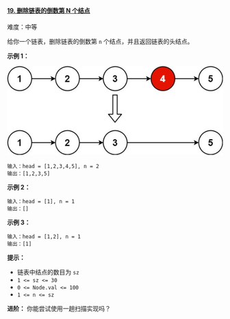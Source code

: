 ﻿#### [19\. 删除链表的倒数第 N 个结点](https://leetcode.cn/problems/remove-nth-node-from-end-of-list/)

难度：中等

给你一个链表，删除链表的倒数第 `n` 个结点，并且返回链表的头结点。

**示例 1：**

![](./assets/img/Question0019.jpg)

```
输入：head = [1,2,3,4,5], n = 2
输出：[1,2,3,5]
```

**示例 2：**

```
输入：head = [1], n = 1
输出：[]
```

**示例 3：**

```
输入：head = [1,2], n = 1
输出：[1]
```

**提示：**

-   链表中结点的数目为 `sz`
-   `1 <= sz <= 30`
-   `0 <= Node.val <= 100`
-   `1 <= n <= sz`

**进阶：** 你能尝试使用一趟扫描实现吗？
